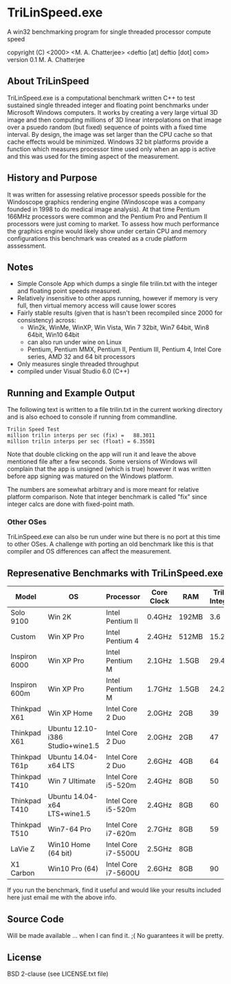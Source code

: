 # TriLinSpeed.exe 

A win32 benchmarking program for single threaded processor compute speed

copyright (C) <2000>  <M. A. Chatterjee>  <deftio [at] deftio [dot] com>
version 0.1 M. A. Chatterjee
 
## About TriLinSpeed

TriLinSpeed.exe is a computational benchmark written C++ to test sustained single threaded integer and floating point benchmarks under Microsoft Windows computers.  It works by creating a very large virtual 3D image and then computing millions of 3D linear interpolations on that image over a psuedo random (but fixed) sequence of points with a fixed time interval.  By design, the image was set larger than the CPU cache so that cache effects would be minimized.  Windows 32 bit platforms provide a function which measures processor time used only when an app is active and this was used for the timing aspect of the measurement.

## History and Purpose

It was written for assessing relative processor speeds possible for the Windoscope graphics rendering engine (Windoscope was a company founded in 1998 to do medical image analysis).  At that time Pentium 166MHz processors were common and the Pentium Pro and Pentium II processors were just coming to market.  To assess how much performance the graphics engine would likely show under certain CPU and memory configurations this benchmark was created as a crude platform asssessment.  

## Notes

* Simple Console App which dumps a single file trilin.txt with the integer and floating point speeds measured.
* Relatively insensitive to other apps running, however if memory is very full, then virtual memory access will cause lower scores
* Fairly stable results (given that is hasn't been recompiled since 2000 for consistency) across:
	* Win2k, WinMe, WinXP, Win Vista, Win 7 32bit, Win7 64bit, Win8 64bit, Win10 64bit
	* can also run under wine on Linux
	* Pentium, Pentium MMX, Pentium II, Pentium III, Pentium 4, Intel Core series, AMD 32 and 64 bit processors
* Only measures single threaded throughput
* compiled under Visual Studio 6.0 (C++)

## Running and Example Output
The following text is written to a file trilin.txt in the current working directory and is also echoed to console if running from commandline.

```
Trilin Speed Test
million trilin interps per sec (fix) =   88.3011
million trilin interps per sec (float) = 6.35501
```

Note that double clicking on the app will run it and leave the above mentioned file after a few seconds.  Some versions of Windows will complain that the app is unsigned (which is true) however it was written before app signing was matured on the Windows platform.

The numbers are somewhat arbitrary and is more meant for relative platform comparison.  Note that integer benchmark is called "fix" since integer calcs are done with fixed-point math.

### Other OSes
TriLinSpeed.exe can also be run under wine but there is no port at this time to other OSes.  A challenge with porting an old benchmark like this is that compiler and OS differences can affect the measurement.

## Represenative Benchmarks with TriLinSpeed.exe

| Model         | OS                               | Processor           | Core Clock | RAM   | Trilin Integer | Trilin Float |
|---------------|----------------------------------|---------------------|------------|-------|----------------|--------------|
| Solo 9100     | Win 2K                           | Intel Pentium II    | 0.4GHz     | 192MB |  3.6           | 0.4          |
| Custom        | Win XP Pro                       | Intel Pentium 4     | 2.4GHz     | 512MB | 15.2           | 1.5          |
| Inspiron 6000 | Win XP Pro                       | Intel Pentium M     | 2.1GHz     | 1.5GB | 29.4           | 2.5          |
| Inspiron 600m | Win XP Pro                       | Intel Pentium M     | 1.7GHz     | 1.5GB | 24.2           | 2.1          |
| Thinkpad X61  | Win XP Home                      | Intel Core 2 Duo    | 2.0GHz     | 2GB   | 39             | 3.4          |
| Thinkpad X61  | Ubuntu 12.10-i386 Studio+wine1.5 | Intel Core 2 Duo    | 2.0GHz     | 2GB   | 47             | 3.1          |
| Thinkpad T61p | Ubuntu 14.04-x64 LTS             | Intel Core 2 Duo    | 2.6GHz     | 4GB   | 64             | 4.7          |
| Thinkpad T410 | Win 7 Ultimate                   | Intel Core i5-520m  | 2.4GHz     | 8GB   | 50             | 6.0          |
| Thinkpad T410 | Ubuntu 14.04-x64 LTS+wine1.5     | Intel Core i5-520m  | 2.4GHz     | 8GB   | 60             | 6.1          |
| Thinkpad T510 | Win7-64 Pro                      | Intel Core i7-620m  | 2.7GHz     | 8GB   | 59             | 6.7          |
| LaVie Z       | Win10 Home (64 bit)              | Intel Core i7-5500U | 2.5GHz     | 8GB   |                |              |
| X1 Carbon     | Win10 Pro (64)                   | Intel Core i7-5600U | 2.6GHz     | 8GB   | 90             | 6.5          |

If you run the benchmark, find it useful and would like your results included here just email me with the above info.

## Source Code
Will be made available ... when I can find it.  ;( No guarantees it will be pretty.


## License
BSD 2-clause (see LICENSE.txt file)


